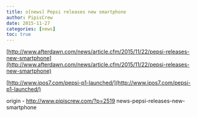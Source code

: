 ```yaml
---
title: o[news] Pepsi releases new smartphone
author: PipisCrew
date: 2015-11-27
categories: [news]
toc: true
---
```


[http://www.afterdawn.com/news/article.cfm/2015/11/22/pepsi-releases-new-smartphone](http://www.afterdawn.com/news/article.cfm/2015/11/22/pepsi-releases-new-smartphone)

[http://www.ipos7.com/pepsi-p1-launched/](http://www.ipos7.com/pepsi-p1-launched/)

origin - http://www.pipiscrew.com/?p=2519 news-pepsi-releases-new-smartphone
